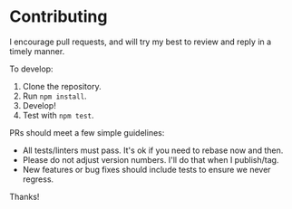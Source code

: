 # Contributing

I encourage pull requests, and will try my best to review and reply in a timely manner.

To develop:

1. Clone the repository.
2. Run `npm install`.
3. Develop!
4. Test with `npm test`.

PRs should meet a few simple guidelines:

- All tests/linters must pass. It's ok if you need to rebase now and then.
- Please do not adjust version numbers. I'll do that when I publish/tag.
- New features or bug fixes should include tests to ensure we never regress.

Thanks!
